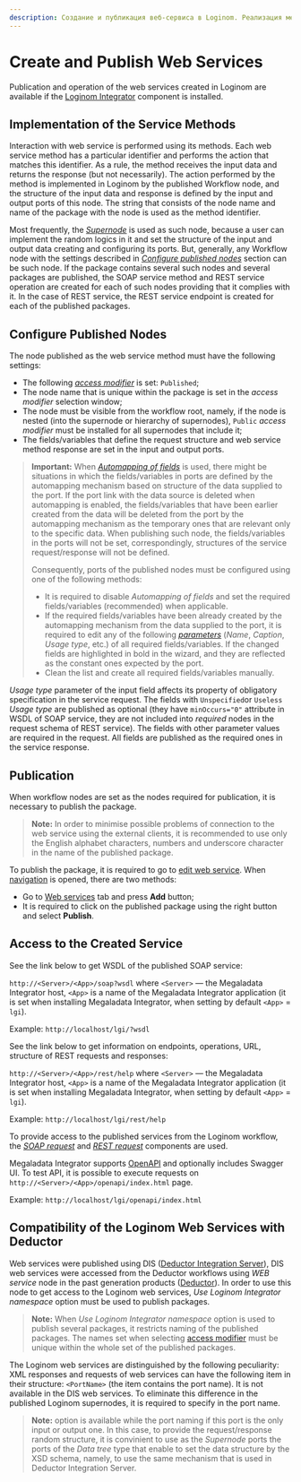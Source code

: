 ```yaml
---
description: Создание и публикация веб-сервиса в Loginom. Реализация методов сервиса. Настройка публикуемых узлов. Совместимость веб-сервисов Loginom с Deductor. Обращение к созданному сервису. SOAP-запрос. REST-запрос.
---
```

# Create and Publish Web Services

Publication and operation of the web services created in Loginom are available if the [Loginom Integrator](https://help.loginom.ru/adminguide/windows/integrator/) component is installed.

## Implementation of the Service Methods

Interaction with web service is performed using its methods. Each web service method has a particular identifier and performs the action that matches this identifier. As a rule, the method receives the input data and returns the response (but not necessarily). The action performed by the method is implemented in Loginom by the published Workflow node, and the structure of the input data and response is defined by the input and output ports of this node. The string that consists of the node name and name of the package with the node is used as the method identifier.

Most frequently, the *[Supernode](./../../processors/control/supernode.md)* is used as such node, because a user can implement the random logics in it and set the structure of the input and output data creating and configuring its ports. But, generally, any Workflow node with the settings described in *[Configure published nodes](#nastroyka-publikuemykh-uzlov)* section can be such node. If the package contains several such nodes and several packages are published, the SOAP service method and REST service operation are created for each of such nodes providing that it complies with it. In the case of REST service, the REST service endpoint is created for each of the published packages.

## Configure Published Nodes

The node published as the web service method must have the following settings:

* The following *[access modifier](./../../workflow/access-modifier.md)* is set: `Published`;
* The node name that is unique within the package is set in the *access modifier* selection window;
* The node must be visible from the workflow root, namely, if the node is nested (into the supernode or hierarchy of supernodes), `Public` *access modifier* must be installed for all supernodes that include it;
* The fields/variables that define the request structure and web service method response are set in the input and output ports.

> **Important:** When *[Automapping of fields](./../../workflow/ports/automapping-of-fields.md)* is used, there might be situations in which the fields/variables in ports are defined by the automapping mechanism based on structure of the data supplied to the port. If the port link with the data source is deleted when automapping is enabled, the fields/variables that have been earlier created from the data will be deleted from the port by the automapping mechanism as the temporary ones that are relevant only to the specific data. When publishing such node, the fields/variables in the ports will not be set, correspondingly, structures of the service request/response will not be defined.
>
> Consequently, ports of the published nodes must be configured using one of the following methods:
> * It is required to disable *Automapping of fields* and set the required fields/variables (recommended) when applicable.
> * If the required fields/variables have been already created by the automapping mechanism from the data supplied to the port, it is required to edit any of the following *[parameters](./../../processors/transformation/fields-features.md)* (*Name*, *Caption*, *Usage type*, etc.) of all required fields/variables. If the changed fields are highlighted in bold in the wizard, and they are reflected as the constant ones expected by the port.
> * Clean the list and create all required fields/variables manually.

*Usage type* parameter of the input field affects its property of obligatory specification in the service request. The fields with `Unspecified`or `Useless` *Usage type* are published as optional (they have `minOccurs="0"` attribute in WSDL of SOAP service, they are not included into *required* nodes in the request schema of REST service). The fields with other parameter values are required in the request. All fields are published as the required ones in the service response.

## Publication

When workflow nodes are set as the nodes required for publication, it is necessary to publish the package.

> **Note:** In order to minimise possible problems of connection to the web service using the external clients, it is recommended to use only the English alphabet characters, numbers and underscore character in the name of the published package.

To publish the package, it is required to go to [edit web service](./package-publishing-wizard.md#imagesiconssystemtoolbar48x48compasdefaultsvg-navigatsiya). When [navigation](./../../interface/main-menu.md) is opened, there are two methods:
* Go to [Web services](./administration-web-services.md) tab and press **Add** button;
* It is required to click on the published package using the right button and select **Publish**.

## Access to the Created Service

See the link below to get WSDL of the published SOAP service:

`http://<Server>/<App>/soap?wsdl` where `<Server>` — the Megaladata Integrator host, `<App>` is a name of the Megaladata Integrator application (it is set when installing Megaladata Integrator, when setting by default `<App>` = `lgi`).

Example: `http://localhost/lgi/?wsdl`

See the link below to get information on endpoints, operations, URL, structure of REST requests and responses:

`http://<Server>/<App>/rest/help` where `<Server>` — the Megaladata Integrator host, `<App>` is a name of the Megaladata Integrator application (it is set when installing Megaladata Integrator, when setting by default  `<App>` = `lgi`).

Example: `http://localhost/lgi/rest/help`

To provide access to the published services from the Loginom workflow, the [*SOAP request*](./../../processors/integration/soap-request.md) and [*REST request*](./../../processors/integration/rest-request.md) components are used.

Megaladata Integrator supports [OpenAPI](https://en.wikipedia.org/wiki/OpenAPI_Specification) and optionally includes Swagger UI. To test API, it is possible to execute requests on `http://<Server>/<App>/openapi/index.html` page.

Example: `http://localhost/lgi/openapi/index.html`

## Compatibility of the Loginom Web Services with Deductor

Web services were published using DIS ([Deductor Integration Server](https://basegroup.ru/deductor/components/integration-server)), DIS web services were accessed from the Deductor workflows using *WEB service* node in the past generation products ([Deductor](https://basegroup.ru/deductor/description)). In order to use this node to get access to the Loginom web services, *Use Loginom Integrator namespace* option must be used to publish packages.

> **Note:** When *Use Loginom Integrator namespace* option is used to publish several packages, it restricts naming of the published packages. The names set when selecting [access modifier](./../../workflow/access-modifier.md) must be unique within the whole set of the published packages.

The Loginom web services are distinguished by the following peculiarity: XML responses and requests of web services can have the following item in their structure: `<PortName>` (the item contains the port name). It is not available in the DIS web services. To eliminate this difference in the published Loginom supernodes, it is required to specify *<Unspecified>* in the port name.

> **Note:** *<Unspecified>* option is available while the port naming if this port is the only input or output one. In this case, to provide the request/response random structure, it is convinient to use as the *Supernode* ports the ports of the *Data tree* type that enable to set the data structure by the XSD schema, namely, to use the same mechanism that is used in Deductor Integration Server.